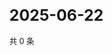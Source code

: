 # 2025-06-22

共 0 条

<!-- BEGIN ZHIHUVIDEO -->
<!-- 最后更新时间 Sun Jun 22 2025 11:20:06 GMT+0800 (China Standard Time) -->

<!-- END ZHIHUVIDEO -->
